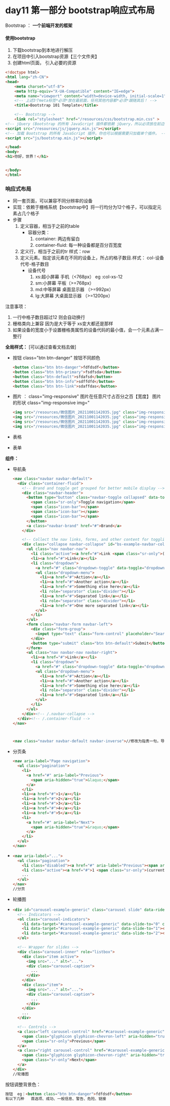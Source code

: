 # day11  第一部分  bootstrap响应式布局

Bootstrap  ：   **一个前端开发的框架**



#### **使用bootstrap** 

1. 下载bootstrap到本地进行解压
2. 在项目中引入bootstrap资源【三个文件夹】
3. 创建html页面， 引入必要的资源

```html
<!doctype html>
<html lang="zh-CN">
<head>
    <meta charset="utf-8">
    <meta http-equiv="X-UA-Compatible" content="IE=edge">
    <meta name="viewport" content="width=device-width, initial-scale=1">
    <!-- 上述3个meta标签*必须*放在最前面，任何其他内容都*必须*跟随其后！ -->
    <title>Bootstrap 101 Template</title>

    <!-- Bootstrap -->
    <link rel="stylesheet" href="/resources/css/bootstrap.min.css" >
<!-- jQuery (Bootstrap 的所有 JavaScript 插件都依赖 jQuery，所以必须放在前边) -->
<script src="/resources/js/jquery.min.js"></script>
<!-- 加载 Bootstrap 的所有 JavaScript 插件。你也可以根据需要只加载单个插件。 -->
<script src="js/bootstrap.min.js"></script>

</head>
<body>
<h1>你好，世界！</h1>


</body>
</html>
```

### 响应式布局

* 同一套页面，可以兼容不同分辨率的设备
* 实现：依赖于栅格系统【bootstrap中】将一行均分为12个格子，可以指定元素占几个格子
* 步骤
  1. 定义容器，相当于之前的table
     * 容器分类：
       1. container:   两边有留白
       2. container-fluid:       每一种设备都是百分百宽度
  2. 定义行，相当于之前的tr  样式：row
  3. 定义元素。指定该元素在不同的设备上，所占的格子数目.样式：  col-设备代号-格子数目
     * 设备代号
       1. xs:超小屏幕      手机（<768px）   eg :col-xs-12
       2. sm:小屏幕        平板（>=768px）
       3. md:中等屏幕  桌面显示器  （>=992px）
       4. lg:大屏幕   大桌面显示器  （>=1200px）

注意事项：

1. 一行中格子数目超过12  则会自动换行
2. 栅格类向上兼容      因为是大于等于    xs变大都还是那样
3. 如果设备的宽度小于设置栅格类属性的设备代码的最小值，会一个元素占满一整行



**全局样式：** [可以通过查看文档去做]

* 按钮                class="btn btn-danger"  按钮不同颜色

  ```html
  <button class="btn btn-danger">fdfdsdf</button>
  <button class="btn btn-primary">fsdfsda</button>
  <button class="btn-default">sfdafsd</button>
  <button class="btn btn-info">sdffdfd</button>
  <button class="btn btn-link">sdaffdas</button>
  ```

* 图片  ：          class="img-responsive"  图片在任意尺寸占百分之百【宽度】  图片的形状        class="img-responsive img=" 

  ```html
  <img src="/resources/微信图片_20211001142035.jpg" class="img-responsive">
  <img src="/resources/微信图片_20211001142035.jpg" class="img-responsive img-circle">
  <img src="/resources/微信图片_20211001142035.jpg" class="img-responsive img-rounded">
  <img src="/resources/微信图片_20211001142035.jpg" class="img-responsive img-thumbnail">
  ```

* 表格

* 表单

**组件：**

* 导航条

  ```html
  <nav class="navbar navbar-default">
    <div class="container-fluid">
      <!-- Brand and toggle get grouped for better mobile display -->
      <div class="navbar-header">
        <button type="button" class="navbar-toggle collapsed" data-toggle="collapse" data-target="#bs-example-navbar-collapse-1" aria-expanded="false">
          <span class="sr-only">Toggle navigation</span>
          <span class="icon-bar"></span>
          <span class="icon-bar"></span>
          <span class="icon-bar"></span>
        </button>
        <a class="navbar-brand" href="#">Brand</a>
      </div>
  
      <!-- Collect the nav links, forms, and other content for toggling -->
      <div class="collapse navbar-collapse" id="bs-example-navbar-collapse-1">
        <ul class="nav navbar-nav">
          <li class="active"><a href="#">Link <span class="sr-only">(current)</span></a></li>
          <li><a href="#">Link</a></li>
          <li class="dropdown">
            <a href="#" class="dropdown-toggle" data-toggle="dropdown" role="button" aria-haspopup="true" aria-expanded="false">Dropdown <span class="caret"></span></a>
            <ul class="dropdown-menu">
              <li><a href="#">Action</a></li>
              <li><a href="#">Another action</a></li>
              <li><a href="#">Something else here</a></li>
              <li role="separator" class="divider"></li>
              <li><a href="#">Separated link</a></li>
              <li role="separator" class="divider"></li>
              <li><a href="#">One more separated link</a></li>
            </ul>
          </li>
        </ul>
        <form class="navbar-form navbar-left">
          <div class="form-group">
            <input type="text" class="form-control" placeholder="Search">
          </div>
          <button type="submit" class="btn btn-default">Submit</button>
        </form>
        <ul class="nav navbar-nav navbar-right">
          <li><a href="#">Link</a></li>
          <li class="dropdown">
            <a href="#" class="dropdown-toggle" data-toggle="dropdown" role="button" aria-haspopup="true" aria-expanded="false">Dropdown <span class="caret"></span></a>
            <ul class="dropdown-menu">
              <li><a href="#">Action</a></li>
              <li><a href="#">Another action</a></li>
              <li><a href="#">Something else here</a></li>
              <li role="separator" class="divider"></li>
              <li><a href="#">Separated link</a></li>
            </ul>
          </li>
        </ul>
      </div><!-- /.navbar-collapse -->
    </div><!-- /.container-fluid -->
  </nav>
  
  
  
  <nav class="navbar navbar-default navbar-inverse">//修改为指责一句，导航栏变成黑色的
  ```

* 分页条    

  ```html
  <nav aria-label="Page navigation">
    <ul class="pagination">
      <li>
        <a href="#" aria-label="Previous">
          <span aria-hidden="true">&laquo;</span>
        </a>
      </li>
      <li><a href="#">1</a></li>
      <li><a href="#">2</a></li>
      <li><a href="#">3</a></li>
      <li><a href="#">4</a></li>
      <li><a href="#">5</a></li>
      <li>
        <a href="#" aria-label="Next">
          <span aria-hidden="true">&raquo;</span>
        </a>
      </li>
    </ul>
  </nav>
  ```

* ```html
  <nav aria-label="...">
    <ul class="pagination">
      <li class="disabled"><a href="#" aria-label="Previous"><span aria-hidden="true">&laquo;</span></a></li>
      <li class="active"><a href="#">1 <span class="sr-only">(current)</span></a></li>
      ...
    </ul>
  </nav>
  //分页
  ```

* 轮播图

* ```html
  <div id="carousel-example-generic" class="carousel slide" data-ride="carousel">
    <!-- Indicators -->
    <ol class="carousel-indicators">
      <li data-target="#carousel-example-generic" data-slide-to="0" class="active"></li>
      <li data-target="#carousel-example-generic" data-slide-to="1"></li>
      <li data-target="#carousel-example-generic" data-slide-to="2"></li>
    </ol>
  
    <!-- Wrapper for slides -->
    <div class="carousel-inner" role="listbox">
      <div class="item active">
        <img src="..." alt="...">
        <div class="carousel-caption">
          ...
        </div>
      </div>
      <div class="item">
        <img src="..." alt="...">
        <div class="carousel-caption">
          ...
        </div>
      </div>
      ...
    </div>
  
    <!-- Controls -->
    <a class="left carousel-control" href="#carousel-example-generic" role="button" data-slide="prev">
      <span class="glyphicon glyphicon-chevron-left" aria-hidden="true"></span>
      <span class="sr-only">Previous</span>
    </a>
    <a class="right carousel-control" href="#carousel-example-generic" role="button" data-slide="next">
      <span class="glyphicon glyphicon-chevron-right" aria-hidden="true"></span>
      <span class="sr-only">Next</span>
    </a>
  </div>
  //轮播图
  ```

按钮调整背景色：  

```html
按钮  eg：<button class="btn btn-danger">fdfdsdf</button>
有以下几种   首选项、成功、一般信息、警告、危险、链接
```



